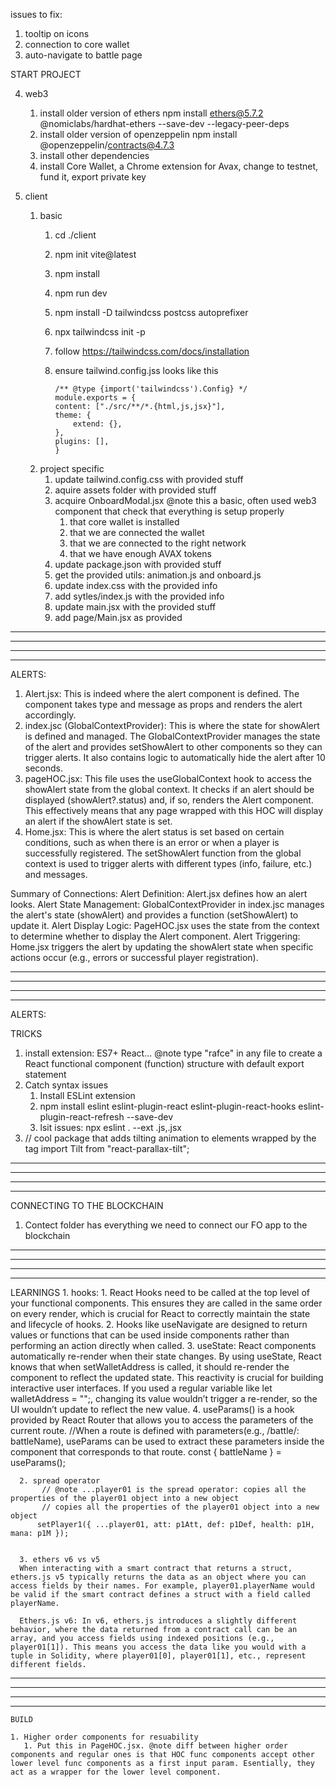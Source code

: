    issues to fix:

   1. tooltip on icons
   2. connection to core wallet
   3. auto-navigate to battle page
   
   
   
   
   
   
   START PROJECT
   
   4. web3
      1. install older version of ethers
      npm install ethers@5.7.2 @nomiclabs/hardhat-ethers --save-dev --legacy-peer-deps
      2. install older version of openzeppelin
      npm install @openzeppelin/contracts@4.7.3
      3. install other dependencies
      4. install Core Wallet, a Chrome extension for Avax, change to testnet, fund it, export private key

   5. client
      1. basic
         1. cd ./client
         2. npm init vite@latest
         3. npm install
         4. npm run dev
         5. npm install -D tailwindcss postcss autoprefixer
         6. npx tailwindcss init -p
         7. follow https://tailwindcss.com/docs/installation
         8. ensure tailwind.config.jss looks like this

                /** @type {import('tailwindcss').Config} */
                module.exports = {
                content: ["./src/**/*.{html,js,jsx}"],
                theme: {
                    extend: {},
                },
                plugins: [],
                }
       2. project specific
          1. update tailwind.config.css with provided stuff
          2. aquire assets folder with provided stuff
          3. acquire OnboardModal.jsx @note this a basic, often used web3 component that check that everything is setup properly
             1. that core wallet is installed
             2. that we are connected the wallet
             3. that we are connected to the right network
             4. that we have enough AVAX tokens
          4. update package.json with provided stuff
          5. get the provided utils: animation.js and onboard.js
          6. update index.css with the provided info
          7. add sytles/index.js with the provided info
          8. update main.jsx with the provided stuff
          9. add page/Main.jsx as provided


----------------------------------------------------------------------------------------------------------------------------
----------------------------------------------------------------------------------------------------------------------------
----------------------------------------------------------------------------------------------------------------------------
----------------------------------------------------------------------------------------------------------------------------


   ALERTS:

   1. Alert.jsx: This is indeed where the alert component is defined. The component takes type and message as props and renders the alert accordingly.
   2. index.jsc (GlobalContextProvider): This is where the state for showAlert is defined and managed. The GlobalContextProvider manages the state of the alert and provides setShowAlert to other components so they can trigger alerts. It also contains logic to automatically hide the alert after 10 seconds.
   3. pageHOC.jsx: This file uses the useGlobalContext hook to access the showAlert state from the global context. It checks if an alert should be displayed (showAlert?.status) and, if so, renders the Alert component. This effectively means that any page wrapped with this HOC will display an alert if the showAlert state is set.
   4. Home.jsx: This is where the alert status is set based on certain conditions, such as when there is an error or when a player is successfully registered. The setShowAlert function from the global context is used to trigger alerts with different types (info, failure, etc.) and messages.

   Summary of Connections:
   Alert Definition: Alert.jsx defines how an alert looks.
   Alert State Management: GlobalContextProvider in index.jsc manages the alert's state (showAlert) and provides a function (setShowAlert) to update it.
   Alert Display Logic: PageHOC.jsx uses the state from the context to determine whether to display the Alert component.
   Alert Triggering: Home.jsx triggers the alert by updating the showAlert state when specific actions occur (e.g., errors or successful player registration).



----------------------------------------------------------------------------------------------------------------------------
----------------------------------------------------------------------------------------------------------------------------
----------------------------------------------------------------------------------------------------------------------------
----------------------------------------------------------------------------------------------------------------------------


   ALERTS:

   TRICKS

   1. install extension: ES7+ React... @note type "rafce" in any file to create a React functional component (function) structure with default export statement
   2. Catch syntax issues
      1. Install ESLint extension 
      2. npm install eslint eslint-plugin-react eslint-plugin-react-hooks eslint-plugin-react-refresh --save-dev
      3. lsit issues: npx eslint . --ext .js,.jsx
   3. // cool package that adds tilting animation to elements wrapped by the <Tilt> tag
      import Tilt from "react-parallax-tilt";


----------------------------------------------------------------------------------------------------------------------------
----------------------------------------------------------------------------------------------------------------------------
----------------------------------------------------------------------------------------------------------------------------
----------------------------------------------------------------------------------------------------------------------------

   CONNECTING TO THE BLOCKCHAIN

   1. Contect folder has everything we need to connect our FO app to the blockchain



----------------------------------------------------------------------------------------------------------------------------
----------------------------------------------------------------------------------------------------------------------------
----------------------------------------------------------------------------------------------------------------------------
----------------------------------------------------------------------------------------------------------------------------


   LEARNINGS
      1. hooks: 
         1. React Hooks need to be called at the top level of your functional components. This ensures they are called in the same order on every render, which is crucial for React to correctly maintain the state and lifecycle of hooks.
         2. Hooks like useNavigate are designed to return values or functions that can be used inside components rather than performing an action directly when called.
         3. useState: React components automatically re-render when their state changes. By using useState, React knows that when setWalletAddress is called, it should re-render the component to reflect the updated state. This reactivity is crucial for building interactive user interfaces.
         If you used a regular variable like let walletAddress = "";, changing its value wouldn’t trigger a re-render, so the UI wouldn’t update to reflect the new value.
         4.  useParams()  is a hook provided by React Router that allows you to access the parameters of the current route.
         //When a route is defined with parameters(e.g., /battle/: battleName), useParams can be used to extract these parameters inside the component that corresponds to that route.
         const { battleName } = useParams();

      2. spread operator
           // @note ...player01 is the spread operator: copies all the properties of the player01 object into a new object
           // copies all the properties of the player01 object into a new object
          setPlayer1({ ...player01, att: p1Att, def: p1Def, health: p1H, mana: p1M });


      3. ethers v6 vs v5
      When interacting with a smart contract that returns a struct, ethers.js v5 typically returns the data as an object where you can access fields by their names. For example, player01.playerName would be valid if the smart contract defines a struct with a field called playerName.

      Ethers.js v6: In v6, ethers.js introduces a slightly different behavior, where the data returned from a contract call can be an array, and you access fields using indexed positions (e.g., player01[1]). This means you access the data like you would with a tuple in Solidity, where player01[0], player01[1], etc., represent different fields.

----------------------------------------------------------------------------------------------------------------------------
----------------------------------------------------------------------------------------------------------------------------
----------------------------------------------------------------------------------------------------------------------------
----------------------------------------------------------------------------------------------------------------------------





    BUILD

    1. Higher order components for resuability
       1. Put this in PageHOC.jsx. @note diff between higher order components and regular ones is that HOC func components accept other lower level func components as a first input param. Esentially, they act as a wrapper for the lower level component.